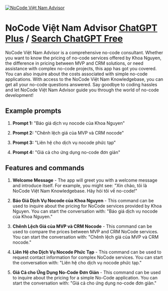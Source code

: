 
[![NoCode Việt Nam Advisor](https://files.oaiusercontent.com/file-mFoGhC7HPxldKuWXqRcmmwDY?se=2123-10-17T08%3A57%3A44Z&sp=r&sv=2021-08-06&sr=b&rscc=max-age%3D31536000%2C%20immutable&rscd=attachment%3B%20filename%3Dnocode_1024x1024%2520no%2520bg.png&sig=ozx60XWu0Ztakl4wQHefDQFFNunbjIByPMltcJkCSmY%3D)](https://chat.openai.com/g/g-2DEulSDCF-nocode-viet-nam-advisor)

# NoCode Việt Nam Advisor [ChatGPT Plus](https://chat.openai.com/g/g-2DEulSDCF-nocode-viet-nam-advisor) / [Search ChatGPT Free](https://gptcall.net/index.html#/?search=NoCode%20Vi%E1%BB%87t%20Nam%20Advisor)

NoCode Việt Nam Advisor is a comprehensive no-code consultant. Whether you want to know the pricing of no-code services offered by Khoa Nguyen, the difference in pricing between MVP and CRM solutions, or need assistance with complex no-code projects, this app has got you covered. You can also inquire about the costs associated with simple no-code applications. With access to the NoCode Việt Nam Knowledgebase, you can get all your no-code questions answered. Say goodbye to coding hassles and let NoCode Việt Nam Advisor guide you through the world of no-code development!

## Example prompts

1. **Prompt 1:** "Báo giá dịch vụ nocode của Khoa Nguyen"

2. **Prompt 2:** "Chênh lệch giá của MVP và CRM nocode"

3. **Prompt 3:** "Liên hệ cho dịch vụ nocode phức tạp"

4. **Prompt 4:** "Giá cả cho ứng dụng no-code đơn giản"


## Features and commands

1. **Welcome Message** - The app will greet you with a welcome message and introduce itself. For example, you might see: "Xin chào, tôi là NoCode Việt Nam Knowledgebase. Hãy hỏi tôi về no-code!"

2. **Báo Giá Dịch Vụ Nocode của Khoa Nguyen** - This command can be used to inquire about the pricing for NoCode services provided by Khoa Nguyen. You can start the conversation with: "Báo giá dịch vụ nocode của Khoa Nguyen." 

3. **Chênh Lệch Giá của MVP và CRM Nocode** - This command can be used to compare the prices between MVP and CRM NoCode services. You can start the conversation with: "Chênh lệch giá của MVP và CRM nocode."

4. **Liên Hệ cho Dịch Vụ Nocode Phức Tạp** - This command can be used to request contact information for complex NoCode services. You can start the conversation with: "Liên hệ cho dịch vụ nocode phức tạp."

5. **Giá Cả cho Ứng Dụng No-Code Đơn Giản** - This command can be used to inquire about the pricing for a simple No-Code application. You can start the conversation with: "Giá cả cho ứng dụng no-code đơn giản."


